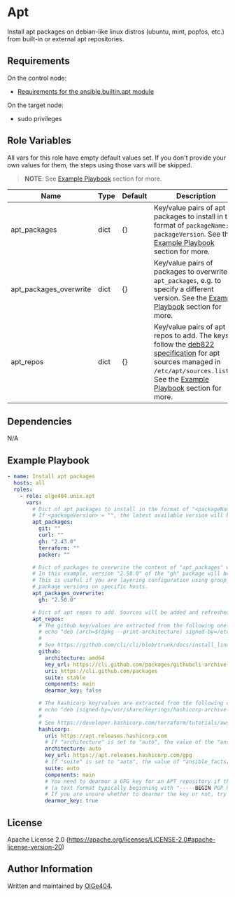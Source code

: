 Apt
=========

Install apt packages on debian-like linux distros (ubuntu, mint, pop!os, etc.) from built-in or external apt repositories.

Requirements
------------

On the control node:

* [Requirements for the ansible.builtin.apt module](https://docs.ansible.com/ansible/latest/collections/ansible/builtin/apt_module.html#requirements)


On the target node:

* sudo privileges

Role Variables
--------------

All vars for this role have empty default values set. If you don't provide your own values for them, the steps using those vars will be skipped.

> **NOTE**: See [Example Playbook](#example-playbook) section for more.

| Name                   | Type | Default | Description                                                                                |
| ---------------------- | ---- | ------- | ------------------------------------------------------------------------------------------ |
| apt_packages           | dict | {}      | Key/value pairs of apt packages to install in the format of `packageName: packageVersion`. See the [Example Playbook](#example-playbook) section for more. |
| apt_packages_overwrite | dict | {}      | Key/value pairs of packages to overwrite `apt_packages`, e.g. to specify a different version. See the [Example Playbook](#example-playbook) section for more. |
| apt_repos              | dict | {}      | Key/value pairs of apt repos to add. The keys follow the [deb822 specification](https://repolib.readthedocs.io/en/latest/deb822-format.html) for apt sources managed in `/etc/apt/sources.list.d`. See the [Example Playbook](#example-playbook) section for more. |

Dependencies
------------

N/A

Example Playbook
----------------

```yaml
- name: Install apt packages
  hosts: all
  roles:
    - role: olge404.unix.apt
      vars:
        # Dict of apt packages to install in the format of "<packageName>: <packageVersion>".
        # If <packageVersion> = "", the latest available version will be used.
        apt_packages:
          git: ""
          curl: ""
          gh: "2.43.0"
          terraform: ""
          packer: ""

        # Dict of packages to overwrite the content of "apt_packages" with.
        # In this example, version "2.50.0" of the "gh" package will be installed instead of version "2.43.0".
        # This is useful if you are layering configuration using group_vars and host_vars and want to overwrite specific
        # package versions on specific hosts.
        apt_packages_overwrite:
          gh: "2.50.0"

        # Dict of apt repos to add. Sources will be added and refreshed before package installations. Order of the keys don't matter.
        apt_repos:
          # The github key/values are extracted from the following one-line string of the github docs:
          # echo "deb [arch=$(dpkg --print-architecture) signed-by=/etc/apt/keyrings/githubcli-archive-keyring.gpg] https://cli.github.com/packages stable main"
          #
          # See https://github.com/cli/cli/blob/trunk/docs/install_linux.md#debian-ubuntu-linux-raspberry-pi-os-apt for more.
          github:
            architecture: amd64
            key_url: https://cli.github.com/packages/githubcli-archive-keyring.gpg
            uri: https://cli.github.com/packages
            suite: stable
            components: main
            dearmor_key: false

          # The hashicorp key/values are extracted from the following one-line string of the hashicorp docs:
          # echo "deb [signed-by=/usr/share/keyrings/hashicorp-archive-keyring.gpg] https://apt.releases.hashicorp.com $(lsb_release -cs) main"
          #
          # See https://developer.hashicorp.com/terraform/tutorials/aws-get-started/install-cli for more.
          hashicorp:
            uri: https://apt.releases.hashicorp.com
            # If "architecture" is set to "auto", the value of the "ansible_facts['architecture']" mapping is used
            architecture: auto
            key_url: https://apt.releases.hashicorp.com/gpg
            # If "suite" is set to "auto", the value of "ansible_facts['distribution_release']" is used
            suite: auto
            components: main
            # You need to dearmor a GPG key for an APT repository if the key is provided in ASCII-armored format
            # (a text format typically beginning with "-----BEGIN PGP PUBLIC KEY BLOCK-----").
            # If you are unsure whether to dearmor the key or not, try setting this to 'false' first (or download the key and take a look at it yourself).
            dearmor_key: true
```

License
-------

Apache License 2.0 (https://apache.org/licenses/LICENSE-2.0#apache-license-version-20)

Author Information
------------------

Written and maintained by [OlGe404](https://github.com/OlGe404).

